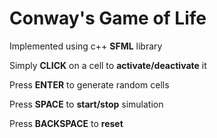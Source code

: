 # Conway's Game of Life

Implemented using c++ **SFML** library

Simply **CLICK** on a cell to **activate/deactivate** it

Press **ENTER** to generate random cells

Press **SPACE** to **start/stop** simulation

Press **BACKSPACE** to **reset**


